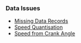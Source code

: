 ### Data Issues  
- [Missing Data Records](..\MissingDataRecs.html)  
- [Speed Quantisation](..\SpeedFromDistance.html)  
- [Speed from Crank Angle](..\SpeedFromCrankAngle.html)  

